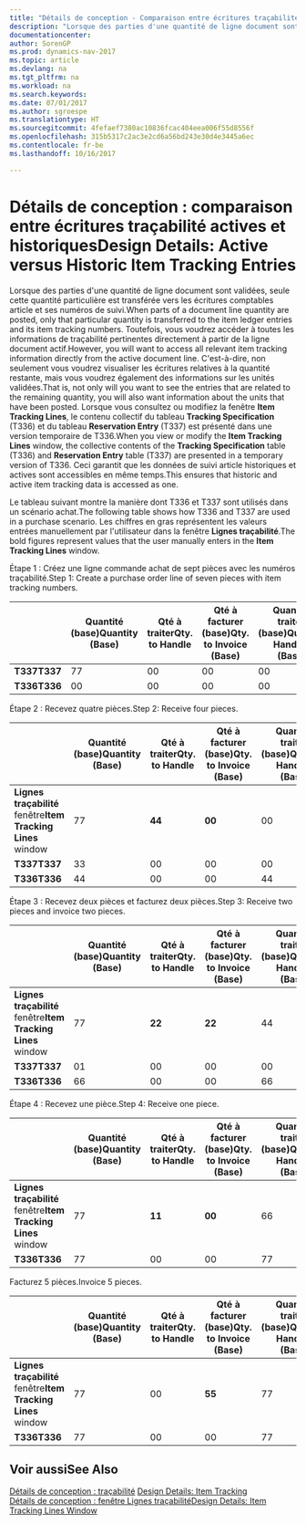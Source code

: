 ```yaml
---
title: "Détails de conception - Comparaison entre écritures traçabilité actives et historiques"
description: "Lorsque des parties d'une quantité de ligne document sont validées, seule cette quantité particulière est transférée vers les écritures comptables article et ses numéros de suivi. Toutefois, vous voudrez accéder à toutes les informations de traçabilité pertinentes directement à partir de la ligne document actif. C'est-à-dire, non seulement vous voudrez visualiser les écritures relatives à la quantité restante, mais vous voudrez également des informations sur les unités validées. Lorsque vous consultez ou modifiez la fenêtre **Lignes traçabilité**, le contenu collectif du tableau **Spécification traçabilité** (T336) et du tableau **Ecriture réservation** (T337) est présenté dans une version temporaire de T336. Ceci garantit que les données de suivi article historiques et actives sont accessibles en même temps."
documentationcenter: 
author: SorenGP
ms.prod: dynamics-nav-2017
ms.topic: article
ms.devlang: na
ms.tgt_pltfrm: na
ms.workload: na
ms.search.keywords: 
ms.date: 07/01/2017
ms.author: sgroespe
ms.translationtype: HT
ms.sourcegitcommit: 4fefaef7380ac10836fcac404eea006f55d8556f
ms.openlocfilehash: 315b5317c2ac3e2cd6a56bd243e30d4e3445a6ec
ms.contentlocale: fr-be
ms.lasthandoff: 10/16/2017

---
```

# <a name="design-details-active-versus-historic-item-tracking-entries"></a><span data-ttu-id="a720b-107">Détails de conception : comparaison entre écritures traçabilité actives et historiques</span><span class="sxs-lookup"><span data-stu-id="a720b-107">Design Details: Active versus Historic Item Tracking Entries</span></span>
<span data-ttu-id="a720b-108">Lorsque des parties d'une quantité de ligne document sont validées, seule cette quantité particulière est transférée vers les écritures comptables article et ses numéros de suivi.</span><span class="sxs-lookup"><span data-stu-id="a720b-108">When parts of a document line quantity are posted, only that particular quantity is transferred to the item ledger entries and its item tracking numbers.</span></span> <span data-ttu-id="a720b-109">Toutefois, vous voudrez accéder à toutes les informations de traçabilité pertinentes directement à partir de la ligne document actif.</span><span class="sxs-lookup"><span data-stu-id="a720b-109">However, you will want to access all relevant item tracking information directly from the active document line.</span></span> <span data-ttu-id="a720b-110">C'est-à-dire, non seulement vous voudrez visualiser les écritures relatives à la quantité restante, mais vous voudrez également des informations sur les unités validées.</span><span class="sxs-lookup"><span data-stu-id="a720b-110">That is, not only will you want to see the entries that are related to the remaining quantity, you will also want information about the units that have been posted.</span></span> <span data-ttu-id="a720b-111">Lorsque vous consultez ou modifiez la fenêtre **Item Tracking Lines**, le contenu collectif du tableau **Tracking Specification** (T336) et du tableau **Reservation Entry** (T337) est présenté dans une version temporaire de T336.</span><span class="sxs-lookup"><span data-stu-id="a720b-111">When you view or modify the **Item Tracking Lines** window, the collective contents of the **Tracking Specification** table (T336) and **Reservation Entry** table (T337) are presented in a temporary version of T336.</span></span> <span data-ttu-id="a720b-112">Ceci garantit que les données de suivi article historiques et actives sont accessibles en même temps.</span><span class="sxs-lookup"><span data-stu-id="a720b-112">This ensures that historic and active item tracking data is accessed as one.</span></span>  

 <span data-ttu-id="a720b-113">Le tableau suivant montre la manière dont T336 et T337 sont utilisés dans un scénario achat.</span><span class="sxs-lookup"><span data-stu-id="a720b-113">The following table shows how T336 and T337 are used in a purchase scenario.</span></span> <span data-ttu-id="a720b-114">Les chiffres en gras représentent les valeurs entrées manuellement par l'utilisateur dans la fenêtre **Lignes traçabilité**.</span><span class="sxs-lookup"><span data-stu-id="a720b-114">The bold figures represent values that the user manually enters in the **Item Tracking Lines** window.</span></span>  

 <span data-ttu-id="a720b-115">Étape 1 : Créez une ligne commande achat de sept pièces avec les numéros traçabilité.</span><span class="sxs-lookup"><span data-stu-id="a720b-115">Step 1: Create a purchase order line of seven pieces with item tracking numbers.</span></span>  

||<span data-ttu-id="a720b-116">**Quantité (base)**</span><span class="sxs-lookup"><span data-stu-id="a720b-116">**Quantity (Base)**</span></span>|<span data-ttu-id="a720b-117">**Qté à traiter**</span><span class="sxs-lookup"><span data-stu-id="a720b-117">**Qty. to Handle**</span></span>|<span data-ttu-id="a720b-118">**Qté à facturer (base)**</span><span class="sxs-lookup"><span data-stu-id="a720b-118">**Qty. to Invoice (Base)**</span></span>|<span data-ttu-id="a720b-119">**Quantité traitée (base)**</span><span class="sxs-lookup"><span data-stu-id="a720b-119">**Quantity Handled (Base)**</span></span>|<span data-ttu-id="a720b-120">**Quantité facturée (base)**</span><span class="sxs-lookup"><span data-stu-id="a720b-120">**Quantity Invoiced (Base)**</span></span>|  
|-|----------------------------------------------|--------------------------------------------|------------------------------------------------------|-------------------------------------------------------|--------------------------------------------------------|  
|<span data-ttu-id="a720b-121">**T337**</span><span class="sxs-lookup"><span data-stu-id="a720b-121">**T337**</span></span>|<span data-ttu-id="a720b-122">7</span><span class="sxs-lookup"><span data-stu-id="a720b-122">7</span></span>|<span data-ttu-id="a720b-123">0</span><span class="sxs-lookup"><span data-stu-id="a720b-123">0</span></span>|<span data-ttu-id="a720b-124">0</span><span class="sxs-lookup"><span data-stu-id="a720b-124">0</span></span>|<span data-ttu-id="a720b-125">0</span><span class="sxs-lookup"><span data-stu-id="a720b-125">0</span></span>|<span data-ttu-id="a720b-126">0</span><span class="sxs-lookup"><span data-stu-id="a720b-126">0</span></span>|  
|<span data-ttu-id="a720b-127">**T336**</span><span class="sxs-lookup"><span data-stu-id="a720b-127">**T336**</span></span>|<span data-ttu-id="a720b-128">0</span><span class="sxs-lookup"><span data-stu-id="a720b-128">0</span></span>|<span data-ttu-id="a720b-129">0</span><span class="sxs-lookup"><span data-stu-id="a720b-129">0</span></span>|<span data-ttu-id="a720b-130">0</span><span class="sxs-lookup"><span data-stu-id="a720b-130">0</span></span>|<span data-ttu-id="a720b-131">0</span><span class="sxs-lookup"><span data-stu-id="a720b-131">0</span></span>|<span data-ttu-id="a720b-132">0</span><span class="sxs-lookup"><span data-stu-id="a720b-132">0</span></span>|  

 <span data-ttu-id="a720b-133">Étape 2 : Recevez quatre pièces.</span><span class="sxs-lookup"><span data-stu-id="a720b-133">Step 2: Receive four pieces.</span></span>  

||<span data-ttu-id="a720b-134">**Quantité (base)**</span><span class="sxs-lookup"><span data-stu-id="a720b-134">**Quantity (Base)**</span></span>|<span data-ttu-id="a720b-135">**Qté à traiter**</span><span class="sxs-lookup"><span data-stu-id="a720b-135">**Qty. to Handle**</span></span>|<span data-ttu-id="a720b-136">**Qté à facturer (base)**</span><span class="sxs-lookup"><span data-stu-id="a720b-136">**Qty. to Invoice (Base)**</span></span>|<span data-ttu-id="a720b-137">**Quantité traitée (base)**</span><span class="sxs-lookup"><span data-stu-id="a720b-137">**Quantity Handled (Base)**</span></span>|<span data-ttu-id="a720b-138">**Quantité facturée (base)**</span><span class="sxs-lookup"><span data-stu-id="a720b-138">**Quantity Invoiced (Base)**</span></span>|  
|-|----------------------------------------------|--------------------------------------------|------------------------------------------------------|-------------------------------------------------------|--------------------------------------------------------|  
|<span data-ttu-id="a720b-139">**Lignes traçabilité** fenêtre</span><span class="sxs-lookup"><span data-stu-id="a720b-139">**Item Tracking Lines** window</span></span>|<span data-ttu-id="a720b-140">7</span><span class="sxs-lookup"><span data-stu-id="a720b-140">7</span></span>|<span data-ttu-id="a720b-141">**4**</span><span class="sxs-lookup"><span data-stu-id="a720b-141">**4**</span></span>|<span data-ttu-id="a720b-142">**0**</span><span class="sxs-lookup"><span data-stu-id="a720b-142">**0**</span></span>|<span data-ttu-id="a720b-143">0</span><span class="sxs-lookup"><span data-stu-id="a720b-143">0</span></span>|<span data-ttu-id="a720b-144">0</span><span class="sxs-lookup"><span data-stu-id="a720b-144">0</span></span>|  
|<span data-ttu-id="a720b-145">**T337**</span><span class="sxs-lookup"><span data-stu-id="a720b-145">**T337**</span></span>|<span data-ttu-id="a720b-146">3</span><span class="sxs-lookup"><span data-stu-id="a720b-146">3</span></span>|<span data-ttu-id="a720b-147">0</span><span class="sxs-lookup"><span data-stu-id="a720b-147">0</span></span>|<span data-ttu-id="a720b-148">0</span><span class="sxs-lookup"><span data-stu-id="a720b-148">0</span></span>|<span data-ttu-id="a720b-149">0</span><span class="sxs-lookup"><span data-stu-id="a720b-149">0</span></span>|<span data-ttu-id="a720b-150">0</span><span class="sxs-lookup"><span data-stu-id="a720b-150">0</span></span>|  
|<span data-ttu-id="a720b-151">**T336**</span><span class="sxs-lookup"><span data-stu-id="a720b-151">**T336**</span></span>|<span data-ttu-id="a720b-152">4</span><span class="sxs-lookup"><span data-stu-id="a720b-152">4</span></span>|<span data-ttu-id="a720b-153">0</span><span class="sxs-lookup"><span data-stu-id="a720b-153">0</span></span>|<span data-ttu-id="a720b-154">0</span><span class="sxs-lookup"><span data-stu-id="a720b-154">0</span></span>|<span data-ttu-id="a720b-155">4</span><span class="sxs-lookup"><span data-stu-id="a720b-155">4</span></span>|<span data-ttu-id="a720b-156">0</span><span class="sxs-lookup"><span data-stu-id="a720b-156">0</span></span>|  

 <span data-ttu-id="a720b-157">Étape 3 : Recevez deux pièces et facturez deux pièces.</span><span class="sxs-lookup"><span data-stu-id="a720b-157">Step 3: Receive two pieces and invoice two pieces.</span></span>  

||<span data-ttu-id="a720b-158">**Quantité (base)**</span><span class="sxs-lookup"><span data-stu-id="a720b-158">**Quantity (Base)**</span></span>|<span data-ttu-id="a720b-159">**Qté à traiter**</span><span class="sxs-lookup"><span data-stu-id="a720b-159">**Qty. to Handle**</span></span>|<span data-ttu-id="a720b-160">**Qté à facturer (base)**</span><span class="sxs-lookup"><span data-stu-id="a720b-160">**Qty. to Invoice (Base)**</span></span>|<span data-ttu-id="a720b-161">**Quantité traitée (base)**</span><span class="sxs-lookup"><span data-stu-id="a720b-161">**Quantity Handled (Base)**</span></span>|<span data-ttu-id="a720b-162">**Quantité facturée (base)**</span><span class="sxs-lookup"><span data-stu-id="a720b-162">**Quantity Invoiced (Base)**</span></span>|  
|-|----------------------------------------------|--------------------------------------------|------------------------------------------------------|-------------------------------------------------------|--------------------------------------------------------|  
|<span data-ttu-id="a720b-163">**Lignes traçabilité** fenêtre</span><span class="sxs-lookup"><span data-stu-id="a720b-163">**Item Tracking Lines** window</span></span>|<span data-ttu-id="a720b-164">7</span><span class="sxs-lookup"><span data-stu-id="a720b-164">7</span></span>|<span data-ttu-id="a720b-165">**2**</span><span class="sxs-lookup"><span data-stu-id="a720b-165">**2**</span></span>|<span data-ttu-id="a720b-166">**2**</span><span class="sxs-lookup"><span data-stu-id="a720b-166">**2**</span></span>|<span data-ttu-id="a720b-167">4</span><span class="sxs-lookup"><span data-stu-id="a720b-167">4</span></span>|<span data-ttu-id="a720b-168">0</span><span class="sxs-lookup"><span data-stu-id="a720b-168">0</span></span>|  
|<span data-ttu-id="a720b-169">**T337**</span><span class="sxs-lookup"><span data-stu-id="a720b-169">**T337**</span></span>|<span data-ttu-id="a720b-170">0</span><span class="sxs-lookup"><span data-stu-id="a720b-170">1</span></span>|<span data-ttu-id="a720b-171">0</span><span class="sxs-lookup"><span data-stu-id="a720b-171">0</span></span>|<span data-ttu-id="a720b-172">0</span><span class="sxs-lookup"><span data-stu-id="a720b-172">0</span></span>|<span data-ttu-id="a720b-173">0</span><span class="sxs-lookup"><span data-stu-id="a720b-173">0</span></span>|<span data-ttu-id="a720b-174">0</span><span class="sxs-lookup"><span data-stu-id="a720b-174">0</span></span>|  
|<span data-ttu-id="a720b-175">**T336**</span><span class="sxs-lookup"><span data-stu-id="a720b-175">**T336**</span></span>|<span data-ttu-id="a720b-176">6</span><span class="sxs-lookup"><span data-stu-id="a720b-176">6</span></span>|<span data-ttu-id="a720b-177">0</span><span class="sxs-lookup"><span data-stu-id="a720b-177">0</span></span>|<span data-ttu-id="a720b-178">0</span><span class="sxs-lookup"><span data-stu-id="a720b-178">0</span></span>|<span data-ttu-id="a720b-179">6</span><span class="sxs-lookup"><span data-stu-id="a720b-179">6</span></span>|<span data-ttu-id="a720b-180">2</span><span class="sxs-lookup"><span data-stu-id="a720b-180">2</span></span>|  

 <span data-ttu-id="a720b-181">Étape 4 : Recevez une pièce.</span><span class="sxs-lookup"><span data-stu-id="a720b-181">Step 4: Receive one piece.</span></span>  

||<span data-ttu-id="a720b-182">**Quantité (base)**</span><span class="sxs-lookup"><span data-stu-id="a720b-182">**Quantity (Base)**</span></span>|<span data-ttu-id="a720b-183">**Qté à traiter**</span><span class="sxs-lookup"><span data-stu-id="a720b-183">**Qty. to Handle**</span></span>|<span data-ttu-id="a720b-184">**Qté à facturer (base)**</span><span class="sxs-lookup"><span data-stu-id="a720b-184">**Qty. to Invoice (Base)**</span></span>|<span data-ttu-id="a720b-185">**Quantité traitée (base)**</span><span class="sxs-lookup"><span data-stu-id="a720b-185">**Quantity Handled (Base)**</span></span>|<span data-ttu-id="a720b-186">**Quantité facturée (base)**</span><span class="sxs-lookup"><span data-stu-id="a720b-186">**Quantity Invoiced (Base)**</span></span>|  
|-|----------------------------------------------|--------------------------------------------|------------------------------------------------------|-------------------------------------------------------|--------------------------------------------------------|  
|<span data-ttu-id="a720b-187">**Lignes traçabilité** fenêtre</span><span class="sxs-lookup"><span data-stu-id="a720b-187">**Item Tracking Lines** window</span></span>|<span data-ttu-id="a720b-188">7</span><span class="sxs-lookup"><span data-stu-id="a720b-188">7</span></span>|<span data-ttu-id="a720b-189">**1**</span><span class="sxs-lookup"><span data-stu-id="a720b-189">**1**</span></span>|<span data-ttu-id="a720b-190">**0**</span><span class="sxs-lookup"><span data-stu-id="a720b-190">**0**</span></span>|<span data-ttu-id="a720b-191">6</span><span class="sxs-lookup"><span data-stu-id="a720b-191">6</span></span>|<span data-ttu-id="a720b-192">2</span><span class="sxs-lookup"><span data-stu-id="a720b-192">2</span></span>|  
|<span data-ttu-id="a720b-193">**T336**</span><span class="sxs-lookup"><span data-stu-id="a720b-193">**T336**</span></span>|<span data-ttu-id="a720b-194">7</span><span class="sxs-lookup"><span data-stu-id="a720b-194">7</span></span>|<span data-ttu-id="a720b-195">0</span><span class="sxs-lookup"><span data-stu-id="a720b-195">0</span></span>|<span data-ttu-id="a720b-196">0</span><span class="sxs-lookup"><span data-stu-id="a720b-196">0</span></span>|<span data-ttu-id="a720b-197">7</span><span class="sxs-lookup"><span data-stu-id="a720b-197">7</span></span>|<span data-ttu-id="a720b-198">2</span><span class="sxs-lookup"><span data-stu-id="a720b-198">2</span></span>|  

 <span data-ttu-id="a720b-199">Facturez 5 pièces.</span><span class="sxs-lookup"><span data-stu-id="a720b-199">Invoice 5 pieces.</span></span>  

||<span data-ttu-id="a720b-200">**Quantité (base)**</span><span class="sxs-lookup"><span data-stu-id="a720b-200">**Quantity (Base)**</span></span>|<span data-ttu-id="a720b-201">**Qté à traiter**</span><span class="sxs-lookup"><span data-stu-id="a720b-201">**Qty. to Handle**</span></span>|<span data-ttu-id="a720b-202">**Qté à facturer (base)**</span><span class="sxs-lookup"><span data-stu-id="a720b-202">**Qty. to Invoice (Base)**</span></span>|<span data-ttu-id="a720b-203">**Quantité traitée (base)**</span><span class="sxs-lookup"><span data-stu-id="a720b-203">**Quantity Handled (Base)**</span></span>|<span data-ttu-id="a720b-204">**Quantité facturée (base)**</span><span class="sxs-lookup"><span data-stu-id="a720b-204">**Quantity Invoiced (Base)**</span></span>|  
|-|----------------------------------------------|--------------------------------------------|------------------------------------------------------|-------------------------------------------------------|--------------------------------------------------------|  
|<span data-ttu-id="a720b-205">**Lignes traçabilité** fenêtre</span><span class="sxs-lookup"><span data-stu-id="a720b-205">**Item Tracking Lines** window</span></span>|<span data-ttu-id="a720b-206">7</span><span class="sxs-lookup"><span data-stu-id="a720b-206">7</span></span>|<span data-ttu-id="a720b-207">0</span><span class="sxs-lookup"><span data-stu-id="a720b-207">0</span></span>|<span data-ttu-id="a720b-208">**5**</span><span class="sxs-lookup"><span data-stu-id="a720b-208">**5**</span></span>|<span data-ttu-id="a720b-209">7</span><span class="sxs-lookup"><span data-stu-id="a720b-209">7</span></span>|<span data-ttu-id="a720b-210">2</span><span class="sxs-lookup"><span data-stu-id="a720b-210">2</span></span>|  
|<span data-ttu-id="a720b-211">**T336**</span><span class="sxs-lookup"><span data-stu-id="a720b-211">**T336**</span></span>|<span data-ttu-id="a720b-212">7</span><span class="sxs-lookup"><span data-stu-id="a720b-212">7</span></span>|<span data-ttu-id="a720b-213">0</span><span class="sxs-lookup"><span data-stu-id="a720b-213">0</span></span>|<span data-ttu-id="a720b-214">0</span><span class="sxs-lookup"><span data-stu-id="a720b-214">0</span></span>|<span data-ttu-id="a720b-215">7</span><span class="sxs-lookup"><span data-stu-id="a720b-215">7</span></span>|<span data-ttu-id="a720b-216">7</span><span class="sxs-lookup"><span data-stu-id="a720b-216">7</span></span>|  

## <a name="see-also"></a><span data-ttu-id="a720b-217">Voir aussi</span><span class="sxs-lookup"><span data-stu-id="a720b-217">See Also</span></span>  
 <span data-ttu-id="a720b-218">[Détails de conception : traçabilité](design-details-item-tracking.md) </span><span class="sxs-lookup"><span data-stu-id="a720b-218">[Design Details: Item Tracking](design-details-item-tracking.md) </span></span>  
 [<span data-ttu-id="a720b-219">Détails de conception : fenêtre Lignes traçabilité</span><span class="sxs-lookup"><span data-stu-id="a720b-219">Design Details: Item Tracking Lines Window</span></span>](design-details-item-tracking-lines-window.md)

